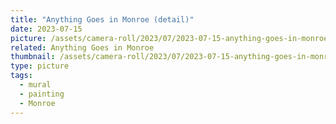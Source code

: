 ```yaml
---
title: "Anything Goes in Monroe (detail)"
date: 2023-07-15
picture: /assets/camera-roll/2023/07/2023-07-15-anything-goes-in-monroe-detail/20230716_025609305_iOS.jpg
related: Anything Goes in Monroe
thumbnail: /assets/camera-roll/2023/07/2023-07-15-anything-goes-in-monroe-detail/20230716_025609305_iOS-thumbnail.jpg
type: picture
tags:
  - mural
  - painting
  - Monroe
---
```

